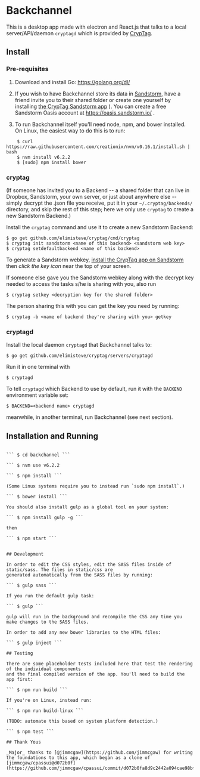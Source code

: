 # Backchannel

This is a desktop app made with electron and React.js that talks to a
local server/API/daemon `cryptagd` which is provided by
[CrypTag](https://github.com/elimisteve/cryptag).


## Install

### Pre-requisites

1. Download and install Go: https://golang.org/dl/

2. If you wish to have Backchannel store its data in
[Sandstorm](https://sandstorm.io/), have a friend invite you to their
shared folder or create one yourself by installing [the CrypTag Sandstorm app](https://apps.sandstorm.io/app/mkq3a9jyu6tqvzf7ayqwg620q95p438ajs02j0yx50w2aav4zra0)
). You can create a free Sandstorm Oasis account at
https://oasis.sandstorm.io/ .

3. To run Backchannel itself you'll need node, npm, and bower
installed. On Linux, the easiest way to do this is to run:

```
    $ curl https://raw.githubusercontent.com/creationix/nvm/v0.16.1/install.sh | bash
    $ nvm install v6.2.2
    $ [sudo] npm install bower
```


### cryptag

(If someone has invited you to a Backend -- a shared folder that can
live in Dropbox, Sandstorm, your own server, or just about anywhere
else -- simply decrypt the .json file you receive, put it in your
`~/.cryptag/backends/` directory, and skip the rest of this step; here
we only use `cryptag` to create a new Sandstorm Backend.)

Install the `cryptag` command and use it to create a new Sandstorm
Backend:

    $ go get github.com/elimisteve/cryptag/cmd/cryptag
    $ cryptag init sandstorm <name of this backend> <sandstorm web key>
    $ cryptag setdefaultbackend <name of this backend>

To generate a Sandstorm webkey, [install the CrypTag app on Sandstorm](https://apps.sandstorm.io/app/mkq3a9jyu6tqvzf7ayqwg620q95p438ajs02j0yx50w2aav4zra0)
then _click the key icon_ near the top of your screen.

If someone else gave you the Sandstorm webkey along with the decrypt
key needed to access the tasks s/he is sharing with you, also run

    $ cryptag setkey <decryption key for the shared folder>

The person sharing this with you can get the key you need by running:

    $ cryptag -b <name of backend they're sharing with you> getkey


### cryptagd

Install the local daemon `cryptagd` that Backchannel talks to:

    $ go get github.com/elimisteve/cryptag/servers/cryptagd

Run it in one terminal with

    $ cryptagd

To tell `cryptagd` which Backend to use by default, run it with the
`BACKEND` environment variable set:

    $ BACKEND=<backend name> cryptagd

meanwhile, in another terminal, run Backchannel (see next section).


## Installation and Running

``` $ git clone git clone https://github.com/elimisteve/backchannel.git

``` $ cd backchannel ```

``` $ nvm use v6.2.2

``` $ npm install ```

(Some Linux systems require you to instead run `sudo npm install`.)

``` $ bower install ```

You should also install gulp as a global tool on your system:

``` $ npm install gulp -g ```

then

``` $ npm start ```


## Development

In order to edit the CSS styles, edit the SASS files inside of static/sass. The files in static/css are
generated automatically from the SASS files by running:

``` $ gulp sass ```

If you run the default gulp task:

``` $ gulp ```

gulp will run in the background and recompile the CSS any time you make changes to the SASS files.

In order to add any new bower libraries to the HTML files:

``` $ gulp inject ```

## Testing

There are some placeholder tests included here that test the rendering of the individual components
and the final compiled version of the app. You'll need to build the app first:

``` $ npm run build ```

If you're on Linux, instead run:

``` $ npm run build-linux ```

(TODO: automate this based on system platform detection.)

``` $ npm test ```

## Thank Yous

_Major_ thanks to [@jimmcgaw](https://github.com/jimmcgaw) for writing
the foundations to this app, which began as a clone of
[jimmcgaw/cpassui@d072b0f](https://github.com/jimmcgaw/cpassui/commit/d072b0fa8d9c2442a094cae98bf2acafb28154f3).
